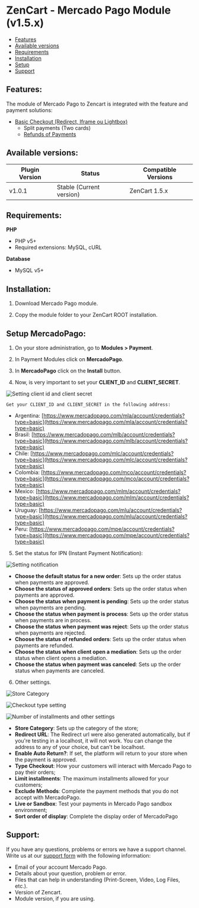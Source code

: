 # ZenCart - Mercado Pago Module (v1.5.x)

* [Features](#features)
* [Available versions](#available_versions)
* [Requirements](#requirements)
* [Installation](#installation)
* [Setup](#setup)
* [Support](#Support)


<a name="features"></a>
## Features: ##

The module of Mercado Pago to Zencart is integrated with the feature and payment solutions:

* [Basic Checkout (Redirect, Iframe ou Lightbox)](https://www.mercadopago.com.br/developers/en/solutions/payments/basic-checkout/receive-payments/)
    * Split payments (Two cards)
    * [Refunds of Payments](https://www.mercadopago.com.br/developers/en/solutions/payments/basic-checkout/refund-cancel#refund)


<a name="available_versions"></a>
## Available versions: ##

Plugin Version | Status | Compatible Versions
-------------- | ------ | -------------------
v1.0.1 | Stable (Current version) | ZenCart 1.5.x


<a name="requirements"></a>
## Requirements: ##

**PHP**

* PHP v5+
* Required extensions: MySQL, cURL

**Database**

* MySQL v5+

<a name="installation"></a>
## Installation: ##

1. Download Mercado Pago module.

2. Copy the module folder to your ZenCart ROOT installation.

<a name="setup"></a>
## Setup MercadoPago: ##

1. On your store administration, go to **Modules > Payment**.

2. In Payment Modules click on **MercadoPago**.

3. In **MercadoPago** click on the **Install** button.

4. Now, is very important to set your **CLIENT_ID** and **CLIENT_SECRET**.

  ![Setting client id and client secret](/images/zencart-credentials.png) <br />

	Get your CLIENT_ID and CLIENT_SECRET in the following address:
  * Argentina: [https://www.mercadopago.com/mla/account/credentials?type=basic](https://www.mercadopago.com/mla/account/credentials?type=basic)
  * Brasil: [https://www.mercadopago.com/mlb/account/credentials?type=basic](https://www.mercadopago.com/mlb/account/credentials?type=basic)
  * Chile: [https://www.mercadopago.com/mlc/account/credentials?type=basic](https://www.mercadopago.com/mlc/account/credentials?type=basic)
  * Colombia: [https://www.mercadopago.com/mco/account/credentials?type=basic](https://www.mercadopago.com/mco/account/credentials?type=basic)
  * Mexico: [https://www.mercadopago.com/mlm/account/credentials?type=basic](https://www.mercadopago.com/mlm/account/credentials?type=basic)
  * Uruguay: [https://www.mercadopago.com/mlu/account/credentials?type=basic](https://www.mercadopago.com/mlu/account/credentials?type=basic)
  * Peru: [https://www.mercadopago.com/mpe/account/credentials?type=basic](https://www.mercadopago.com/mpe/account/credentials?type=basic)

5. Set the status for IPN (Instant Payment Notification):

  ![Setting notification](/images/zencart-notification.png) <br />

  * **Choose the default status for a new order**: Sets up the order status when payments are approved.
  * **Choose the status of approved orders**: Sets up the order status when payments are approved.
  * **Choose the status when payment is pending**: Sets up the order status when payments are pending.
  * **Choose the status when payment is process**: Sets up the order status when payments are in process.
  * **Choose the status when payment was reject**: Sets up the order status when payments are rejected.
  * **Choose the status of refunded orders**: Sets up the order status when payments are refunded.
  * **Choose the status when client open a mediation**: Sets up the order status when client opens a mediation.
  * **Choose the status when payment was canceled**: Sets up the order status when payments are canceled.

6. Other settings. <br/>

![Store Category](/images/zencart-other_config_1.png) <br />

![Checkout type setting](/images/zencart-other_config_2.png) <br />

![Number of installments and other settings](/images/zencart-other_config_3.png) <br />

  * **Store Category**: Sets up the category of the store;
  * **Redirect URL**: The Redirect url were also generated automatically, but if you're testing in a localhost, it will not work. You can change the address to any of your choice, but can't be localhost.
  * **Enable Auto Return?**: If set, the platform will return to your store when the payment is approved.
  * **Type Checkout**: How your customers will interact with Mercado Pago to pay their orders;
  * **Limit installments**: The maximum installments allowed for your customers;
  * **Exclude Methods**: Complete the payment methods that you do not accept with MercadoPago.
  * **Live or Sandbox**: Test your payments in Mercado Pago sandbox environment;
  * **Sort order of display**: Complete the display order of MercadoPago

<a name="Support"></a>
## Support: ##

If you have any questions, problems or errors we have a support channel. Write us at our [support form](/support) with the following information:

* Email of your account Mercado Pago.
* Details about your question, problem or error.
* Files that can help in understanding (Print-Screen, Video, Log Files, etc.).
* Version of Zencart.
* Module version, if you are using.
